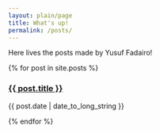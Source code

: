 ```yaml
---
layout: plain/page
title: What's up!
permalink: /posts/
---
```


Here lives the posts made by Yusuf Fadairo!

{% for post in site.posts %}
  <h3 class="link"><a class="link" href="{{ post.url }}">{{ post.title }}</a></h3>
  <p class="date">
    <span class="date">{{ post.date | date_to_long_string }}</span>
  </p>
{% endfor %}